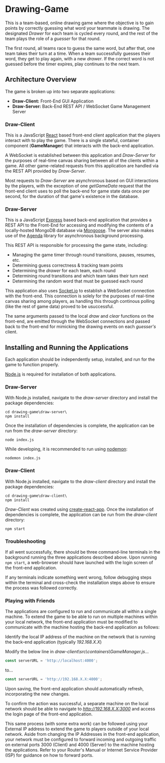 # Drawing-Game

This is a team-based, online drawing game where the objective is to gain points by correctly guessing what word your teammate is drawing. The designated _Drawer_ for each team is cycled every round, and the rest of the team plays the role of a _guesser_ for that round.

The first round, all teams race to guess the same word, but after that, one team takes their turn at a time. When a team successfully guesses their word, they get to play again, with a new _drawer_. If the correct word is not guessed before the timer expires, play continues to the next team.

## Architecture Overview

The game is broken up into two separate applications:

* __Draw-Client:__ Front-End GUI Application
* __Draw-Server:__ Back-End REST API / WebSocket Game Management Server

### Draw-Client

This is a JavaScript [React](https://reactjs.org/) based front-end client application that the players interact with to play the game. There is a single stateful, container component (__GameManager__) that interacts with the back-end application.

A WebSocket is established between this application and _Draw-Server_ for the purposes of real-time canvas sharing between all of the clients within a game. All other game-related requests from this application are handled via the REST API provided by _Draw-Server_.

Most requests to _Draw-Server_ are asynchronous based on GUI interactions by the players, with the exception of one _getGameData_ request that the front-end client uses to poll the back-end for game state data once per second, for the duration of that game's existence in the database.

### Draw-Server

This is a JavaScript [Express](https://expressjs.com/) based back-end application that provides a REST API to the Front-End for accessing and modifying the contents of a locally-hosted MongoDB database via [Mongoose](https://mongoosejs.com/). The server also makes use of the [Agenda](https://github.com/agenda/agenda) library for asynchronous background processing.

This REST API is responsible for processing the game state, including:

* Managing the game timer through round transitions, pauses, resumes, etc.
* Determining guess correctness & tracking team points
* Determining the _drawer_ for each team, each round
* Determining round transitions and which team takes their turn next
* Determining the random word that must be guessed each round

This application also uses [Socket.io](https://socket.io/) to establish a WebSocket connection with the front-end. This connection is solely for the purposes of real-time canvas sharing among players, as handling this through continous polling (like the rest of game data) proved to be usuccessful.

The same arguments passed to the local _draw_ and _clear_ functions on the front-end, are emitted through the WebSocket connections and passed back to the front-end for mimicking the drawing events on each _guesser's_ client.

## Installing and Running the Applications

Each application should be independently setup, installed, and run for the game to function properly.

[Node.js](https://nodejs.org/en/) is required for installation of both applications.

### Draw-Server

With Node.js installed, navigate to the _draw-server_ directory and install the package dependencies:

```console
cd drawing-game\draw-server\
npm install
```

Once the installation of dependencies is complete, the application can be run from the _draw-server_ directory:

```console
node index.js
```

While developing, it is recommended to run using [nodemon](https://nodemon.io/):

```console
nodemon index.js
```

### Draw-Client

With Node.js installed, navigate to the _draw-client_ directory and install the package dependencies:

```console
cd drawing-game\draw-client\
npm install
```

_Draw-Client_ was created using [create-react-app](https://github.com/facebook/create-react-app). Once the installation of dependencies is complete, the application can be run from the _draw-client_ directory:

```console
npm start
```

### Troubleshooting

If all went successfully, there should be three command-line terminals in the background running the three applications described above. Upon running `npm start`, a web-browser should have launched with the login screen of the front-end application.

If any terminals indicate something went wrong, follow debugging steps within the terminal and cross-check the installation steps above to ensure the process was followed correctly.

### Playing with Friends

The applications are configured to run and communicate all within a single machine. To extend the game to be able to run on multiple machines within your local network, the front-end application must be modified to communicate with the machine hosting the back-end application as follows:

Identify the local IP address of the machine on the network that is running the back-end application (typically _192.168.X.X_)

Modify the below line in _draw-client\src\containers\GameManager.js_...

```javascript
const serverURL = 'http://localhost:4000';
```

to...

```javascript
const serverURL = 'http://192.168.X.X:4000';
```

Upon saving, the front-end application should automatically refresh, incorporating the new changes.

To confirm the action was successful, a separate machine on the local network should be able to navigate to _http://192.168.X.X:3000_ and access the login page of the front-end application.

This same process (with some extra work) can be followed using your External IP address to extend the game to players outside of your local network. Aside from changing the IP Addresses in the front-end application, your network must be configured to forward incoming and outgoing traffic on external ports 3000 (Client) and 4000 (Server) to the machine hosting the applications. Refer to your Router's Manual or Internet Service Provider (ISP) for guidance on how to forward ports.
